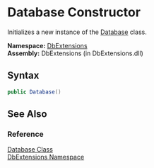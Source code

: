Database Constructor
====================
Initializes a new instance of the [Database][1] class.

**Namespace:** [DbExtensions][2]  
**Assembly:** DbExtensions (in DbExtensions.dll)

Syntax
------

```csharp
public Database()
```


See Also
--------

### Reference
[Database Class][1]  
[DbExtensions Namespace][2]  

[1]: README.md
[2]: ../README.md